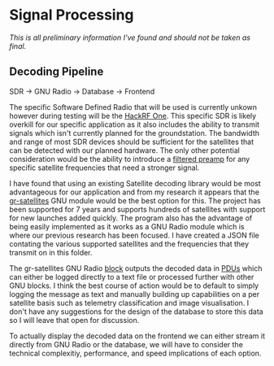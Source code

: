 # Signal Processing

*This is all preliminary information I've found and should not be taken as final.*

## Decoding Pipeline

SDR -> GNU Radio -> Database -> Frontend

The specific Software Defined Radio that will be used is currently unkown however during testing will be the [HackRF One](https://greatscottgadgets.com/hackrf/one/). This specific SDR is likely overkill for our specific application as it also includes the ability to transmit signals which isn't currently planned for the groundstation. The bandwidth and range of most SDR devices should be sufficient for the satellites that can be detected with our planned hardware. The only other potential consideration would be the ability to introduce a [filtered preamp](https://store.uputronics.com/index.php?route=product/category&path=59) for any specific satellite frequencies that need a stronger signal.

I have found that using an existing Satellite decoding library would be most advantageous for our application and from my research it appears that the [gr-satellites](https://github.com/daniestevez/gr-satellites) GNU module would be the best option for this. The project has been supported for 7 years and supports hundreds of satellites with support for new launches added quickly. The program also has the advantage of being easily implemented as it works as a GNU Radio module which is where our previous research has been focused. I have created a JSON file contating the various supported satellites and the frequencies that they transmit on in this folder.

The gr-satellites GNU Radio [block](https://gr-satellites.readthedocs.io/en/latest/satellite_decoder.html) outputs the decoded data in [PDUs](https://wiki.gnuradio.org/index.php/Message_Passing) which can either be logged directly to a text file or processed further with other GNU blocks. I think the best course of action would be to default to simply logging the message as text and manually building up capabilities on a per satellite basis such as telemetry classification and image visualisation. I don't have any suggestions for the design of the database to store this data so I will leave that open for discussion.

To actually display the decoded data on the frontend we can either stream it directly from GNU Radio or the database, we will have to consider the technical complexitiy, performance, and speed implications of each option. 
